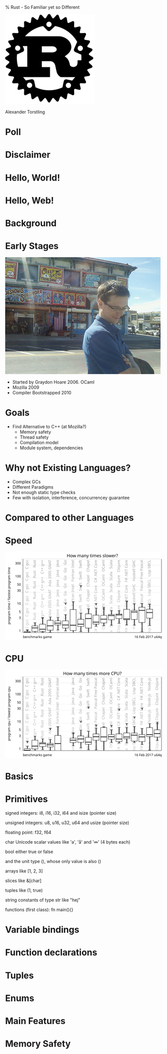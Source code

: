 % Rust - So Familiar yet so Different

![alt text](img/rust.svg)

Alexander Torstling

# Poll

# Disclaimer

# Hello, World!

<script language="rust">
fn main() {
    println!("Hello, World!");
}
</script>

# Hello, Web!

<script language="rust">
extern crate iron;
extern crate router;
extern crate rustc_serialize;
use iron::prelude::*;
use iron::{status, Listening};
use router::Router;
use rustc_serialize::json;

fn server(port: &str) -> Listening {
    let mut router = Router::new();
    router.get("/yo/:phrase", get_yo, "get_yo");
    router.put("/yo",
               |_: &mut Request| Ok(Response::with((status::ImATeapot, "no"))),
               "put_yo");
    Iron::new(router).http(format!("localhost:{}", port)).unwrap()
}

#[derive(RustcEncodable)]
struct Answer {
    msg: String,
}

fn get_yo(req: &mut Request) -> IronResult<Response> {
    let phrase = req.extensions.get::<Router>().unwrap().find("phrase").unwrap();
    let ans = Answer { msg: format!("yo {}!", phrase).to_string() };
    let payload = json::encode(&ans).unwrap();
    Ok(Response::with((status::Ok, payload)))
}

fn main() {
    let _server = server("9999");
    println!("listening on port 9999");
    std::thread::park();
    panic!("spurious wakeup");
}
</script>

# Background

# Early Stages

![Graydon Hoare](img/graydon.jpg "Graydon Hoare")

* Started by Graydon Hoare 2006. OCaml
* Mozilla 2009
* Compiler Bootstrapped 2010

# Goals

* Find Alternative to C++ (at Mozilla?)
  * Memory safety
  * Thread safety
  * Compilation model
  * Module system, dependencies

# Why not Existing Languages?

* Complex GCs
* Different Paradigms
* Not enough static type checks
* Few with isolation, interference, concurrencey guarantee

# Compared to other Languages

# Speed

![](img/debian-fastest-time.svg "Fastest Time")

# CPU

![](img/debian-lowest-cpu.svg "Lowest CPU")

# Basics

# Primitives

signed integers: i8, i16, i32, i64 and isize (pointer size)

unsigned integers: u8, u16, u32, u64 and usize (pointer size)

floating point: f32, f64

char Unicode scalar values like 'a', 'å' and '∞' (4 bytes each)

bool either true or false

and the unit type (), whose only value is also ()

arrays like [1, 2, 3]

slices like &[char]

tuples like (1, true)

string constants of type str like "hej"

functions (first class): fn main(){}

# Variable bindings

<script language="rust">
fn main() {
  let a: u32 = 4711;  
  println!("1: {}",a);

  let (b, c) = (42, 1337i32);
  println!("2: {}-{}", b, c);

  let c: u32;
  // c = 15;
  println!("3: {}", c);
}
</script>

# Function declarations

<script language="rust">
fn square(a: u32) -> u32 {
  a * a
}
fn main() {  
  println!("{}", square(10));
}
</script>

# Tuples

<script language="rust">
fn main() {
  let a = ("hej", "hå")
  println!("{}{}", a.0, )
}
</script>

# Enums

<script language="rust">
enum Animal {
  Horse(tail_length_mm: u32),
  Duck(quackiness_dba: f64, diving: bool)

}
</script>

# Main Features

# Memory Safety

<script language="rust">
fn main() {
  let mut a: u32 = 1;
  let b: &mut u32 = &mut a;
  println!("{}", a);
}
</script>
